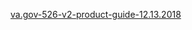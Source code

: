 [va.gov-526-v2-product-guide-12.13.2018](https://github.com/department-of-veterans-affairs/va.gov-team/blob/master/products/disability/526ez/archive/va.gov-526-v2-product-guide-12.13.2018-edit.pdf)
